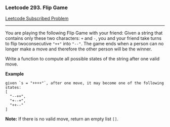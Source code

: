 ### Leetcode 293. Flip Game
[Leetcode Subscribed Problem](https://leetcode.com/problems/flip-game/)

---

You are playing the following Flip Game with your friend: Given a string that contains only these two characters: `+` and `-`, you and your friend take turns to flip twoconsecutive `"++"` into `"--"`. The game ends when a person can no longer make a move and therefore the other person will be the winner.

Write a function to compute all possible states of the string after one valid move.

**Example**
```
given `s = "++++"`, after one move, it may become one of the following states:
[
  "--++",
  "+--+",
  "++--"
]
```

**Note:**
If there is no valid move, return an empty list `[]`.
